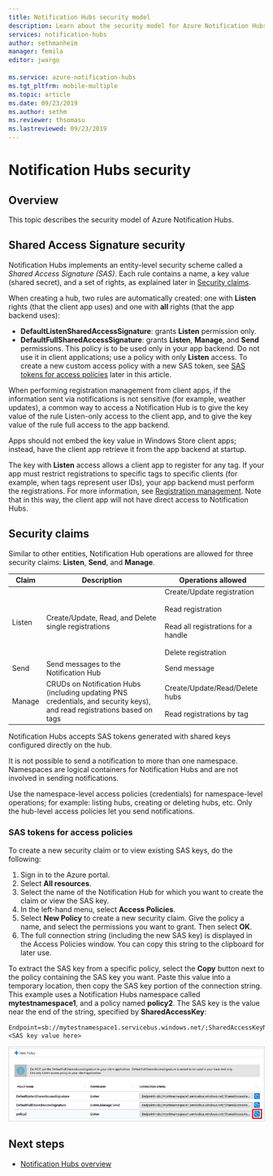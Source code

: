 ```yaml
---
title: Notification Hubs security model
description: Learn about the security model for Azure Notification Hubs.
services: notification-hubs
author: sethmanheim
manager: femila
editor: jwargo

ms.service: azure-notification-hubs
ms.tgt_pltfrm: mobile-multiple
ms.topic: article
ms.date: 09/23/2019
ms.author: sethm
ms.reviewer: thsomasu
ms.lastreviewed: 09/23/2019
---
```


# Notification Hubs security

## Overview

This topic describes the security model of Azure Notification Hubs.

## Shared Access Signature security

Notification Hubs implements an entity-level security scheme called a *Shared Access Signature (SAS)*. Each rule contains a name, a key value (shared secret), and a set of rights, as explained later in [Security claims](#security-claims). 

When creating a hub, two rules are automatically created: one with **Listen** rights (that the client app uses) and one with **all** rights (that the app backend uses):

- **DefaultListenSharedAccessSignature**: grants **Listen** permission only.
- **DefaultFullSharedAccessSignature**: grants **Listen**, **Manage**, and **Send** permissions. This policy is to be used only in your app backend. Do not use it in client applications; use a policy with only **Listen** access. To create a new custom access policy with a new SAS token, see [SAS tokens for access policies](#sas-tokens-for-access-policies) later in this article.

When performing registration management from client apps, if the information sent via notifications is not sensitive (for example, weather updates), a common way to access a Notification Hub is to give the key value of the rule Listen-only access to the client app, and to give the key value of the rule full access to the app backend.

Apps should not embed the key value in Windows Store client apps; instead, have the client app retrieve it from the app backend at startup.

The key with **Listen** access allows a client app to register for any tag. If your app must restrict registrations to specific tags to specific clients (for example, when tags represent user IDs), your app backend must perform the registrations. For more information, see [Registration management](notification-hubs-push-notification-registration-management.md). Note that in this way, the client app will not have direct access to Notification Hubs.

## Security claims

Similar to other entities, Notification Hub operations are allowed for three security claims: **Listen**, **Send**, and **Manage**.

| Claim   | Description                                          | Operations allowed |
| ------- | ---------------------------------------------------- | ------------------ |
| Listen  | Create/Update, Read, and Delete single registrations | Create/Update registration<br><br>Read registration<br><br>Read all registrations for a handle<br><br>Delete registration |
| Send    | Send messages to the Notification Hub                | Send message |
| Manage  | CRUDs on Notification Hubs (including updating PNS credentials, and security keys), and read registrations based on tags |Create/Update/Read/Delete hubs<br><br>Read registrations by tag |

Notification Hubs accepts SAS tokens generated with shared keys configured directly on the hub.

It is not possible to send a notification to more than one namespace. Namespaces are logical containers for Notification Hubs and are not involved in sending notifications.

Use the namespace-level access policies (credentials) for namespace-level operations; for example: listing hubs, creating or deleting hubs, etc. Only the hub-level access policies let you send notifications.

### SAS tokens for access policies

To create a new security claim or to view existing SAS keys, do the following:

1. Sign in to the Azure portal.
2. Select **All resources**.
3. Select the name of the Notification Hub for which you want to create the claim or view the SAS key.
4. In the left-hand menu, select **Access Policies**.
5. Select **New Policy** to create a new security claim. Give the policy a name, and select the permissions you want to grant. Then select **OK**.
6. The full connection string (including the new SAS key) is displayed in the Access Policies window. You can copy this string to the clipboard for later use.

To extract the SAS key from a specific policy, select the **Copy** button next to the policy containing the SAS key you want. Paste this value into a temporary location, then copy the SAS key portion of the connection string. This example uses a Notification Hubs namespace called **mytestnamespace1**, and a policy named **policy2**. The SAS key is the value near the end of the string, specified by **SharedAccessKey**:

```shell
Endpoint=sb://mytestnamespace1.servicebus.windows.net/;SharedAccessKeyName=policy2;SharedAccessKey=<SAS key value here>
```

![Get SAS keys](media/notification-hubs-push-notification-security/access1.png)

## Next steps

- [Notification Hubs overview](notification-hubs-push-notification-overview.md)
